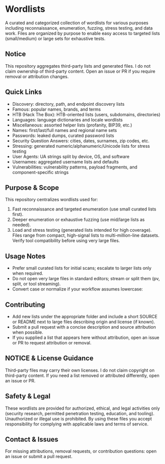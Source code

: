 # Wordlists
A curated and categorized collection of wordlists for various purposes including reconnaissance, enumeration, fuzzing, stress testing, and data work. Files are organized by purpose to enable easy access to targeted lists (small/medium) or large sets for exhaustive tests.

## Notice
This repository aggregates third-party lists and generated files. I do not claim ownership of third-party content. Open an issue or PR if you require removal or attribution changes.

## Quick Links
- Discovery: directory, path, and endpoint discovery lists
- Famous: popular names, brands, and terms
- HTB (Hack The Box): HTB-oriented lists (users, subdomains, directories)
- Languages: language dictionaries and locale wordlists
- Miscellaneous: assorted helper lists (profanity, BIP39, etc.)
- Names: first/last/full names and regional name sets
- Passwords: leaked dumps, curated password lists
- Security Question Answers: cities, dates, surnames, zip codes, etc.
- Stressing: generated numeric/alphanumeric/Unicode lists for stress testing
- User Agents: UA strings split by device, OS, and software
- Usernames: aggregated username lists and defaults
- Vulnerabilities: vulnerability patterns, payload fragments, and component-specific strings

## Purpose & Scope
This repository centralizes wordlists used for:
1. Fast reconnaissance and targeted enumeration (use small curated lists first).
2. Deeper enumeration or exhaustive fuzzing (use mid/large lists as needed).
3. Load and stress testing (generated lists intended for high coverage).
Files range from compact, high-signal lists to multi-million-line datasets. Verify tool compatibility before using very large files.

## Usage Notes
- Prefer small curated lists for initial scans; escalate to larger lists only when required.
- Do not open very large files in standard editors; stream or split them (pv, split, or tool streaming).
- Convert case or normalize if your workflow assumes lowercase:

## Contributing
- Add new lists under the appropriate folder and include a short SOURCE or README next to large files describing origin and license (if known).
- Submit a pull request with a concise description and source attribution when possible.
- If you supplied a list that appears here without attribution, open an issue or PR to request attribution or removal.

## NOTICE & License Guidance
Third-party files may carry their own licenses. I do not claim copyright on third-party content.
If you need a list removed or attributed differently, open an issue or PR.

## Safety & Legal
These wordlists are provided for authorized, ethical, and legal activities only (security research, permitted penetration testing, education, and tooling). Unauthorized or illegal use is prohibited. By using these files you accept responsibility for complying with applicable laws and terms of service.

## Contact & Issues
For missing attributions, removal requests, or contribution questions: open an issue or submit a pull request.